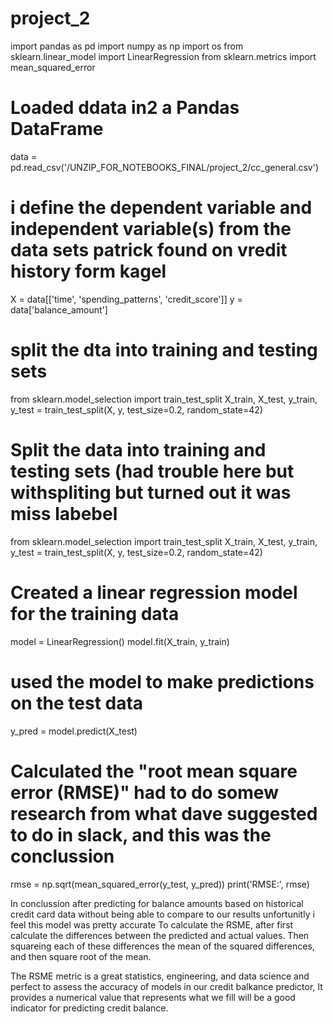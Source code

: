 # project_2


import pandas as pd
import numpy as np
import os
from sklearn.linear_model import LinearRegression
from sklearn.metrics import mean_squared_error


# Loaded ddata in2 a Pandas DataFrame
data = pd.read_csv('/UNZIP_FOR_NOTEBOOKS_FINAL/project_2/cc_general.csv')

# i define the dependent variable and independent variable(s) from the data sets patrick found on vredit history form kagel
X = data[['time', 'spending_patterns', 'credit_score']]
y = data['balance_amount']

# split the dta into training and testing sets
from sklearn.model_selection import train_test_split
X_train, X_test, y_train, y_test = train_test_split(X, y, test_size=0.2, random_state=42)


# Split the data into training and testing sets (had trouble here but withspliting but turned out it was miss labebel 
from sklearn.model_selection import train_test_split
X_train, X_test, y_train, y_test = train_test_split(X, y, test_size=0.2, random_state=42)

# Created a linear regression model for the training data
model = LinearRegression()
model.fit(X_train, y_train)

# used the model to make predictions on the test data
y_pred = model.predict(X_test)

# Calculated the "root mean square error (RMSE)" had to do somew research from what dave suggested to do in slack, and this was the conclussion
rmse = np.sqrt(mean_squared_error(y_test, y_pred))
print('RMSE:', rmse)



In conclussion after predicting for balance amounts based on historical credit card data without being able to compare to our results unfortunitly i feel this model was pretty accurate To calculate the RSME, after first calculate the differences between the predicted and actual values. Then squareing each of these differences the mean of the squared differences, and then square root of the mean.

The RSME metric is a great statistics, engineering, and data science and perfect to assess the accuracy of models in our credit balkance predictor, It provides a numerical value that represents what we fill will be a good indicator for predicting credit balance.
